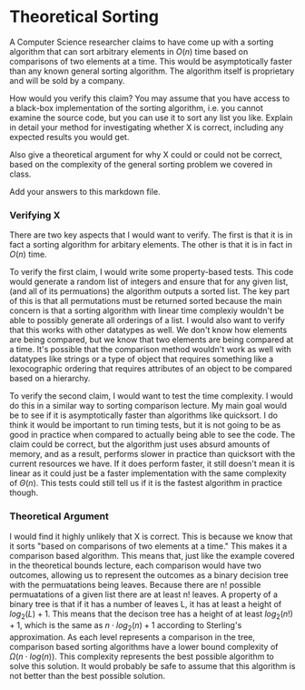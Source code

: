 # Theoretical Sorting

A Computer Science researcher claims to have come up with a sorting algorithm
that can sort arbitrary elements in $O(n)$ time based on comparisons of two
elements at a time. This would be asymptotically faster than any known general
sorting algorithm. The algorithm itself is proprietary and will be sold by a
company.

How would you verify this claim? You may assume that you have access to a
black-box implementation of the sorting algorithm, i.e. you cannot examine the
source code, but you can use it to sort any list you like. Explain in detail
your method for investigating whether X is correct, including any expected
results you would get.

Also give a theoretical argument for why X could or could not be correct, based
on the complexity of the general sorting problem we covered in class.

Add your answers to this markdown file.

### Verifying X

There are two key aspects that I would want to verify. The first is that it
is in fact a sorting algorithm for arbitary elements. The other is that it 
is in fact in $O(n)$ time. 

To verify the first claim, I would write some property-based tests. This code would
generate a random list of integers and ensure that for any given list, (and all
of its permuations) the algorithm outputs a sorted list. The key part of this is that
all permutations must be returned sorted because the main concern is that a sorting algorithm
with linear time complexiy wouldn't be able to possibly generate all orderings of a list. I 
would also want to verify that this works with other datatypes as well. We don't know how 
elements are being compared, but we know that two elements are being compared at a time. It's
possible that the comparison method wouldn't work as well with datatypes like strings or
a type of object that requires something like a lexocographic ordering that requires attributes
of an object to be compared based on a hierarchy. 

To verify the second claim, I would want to test the time complexity. I would do this in a similar way 
to sorting comparison lecture. My main goal would be to see if it is asymptotically faster than algorithms 
like quicksort. I do think it would be important to run timing tests, but it is not going to be as good in 
practice when compared to actually being able to see the code. The claim could be correct, but the algorithm 
just uses absurd amounts of memory, and as a result, performs slower in practice than quicksort with the current 
resources we have. If it does perform faster, it still doesn't mean it is linear as it could just be a faster
implementation with the same complexity of $\Theta(n)$. This tests could still tell us if it is the fastest
algorithm in practice though. 

### Theoretical Argument

I would find it highly unlikely that X is correct. This is because we know that it sorts "based on comparisons 
of two elements at a time." This makes it a comparison based algorithm. This means that, just like the example
covered in the theoretical bounds lecture, each comparison would have two outcomes, allowing us to represent the 
outcomes as a binary decision tree with the permuatations being leaves. Because there are n! possible permuatations 
of a given list there are at least n! leaves. A property of a binary tree is that if it has a number of leaves L, it 
has at least a height of $log_2(L) + 1$. This means that the decison tree has a height of at least $log_2(n!) + 1$, 
which is the same as $n \cdot log_2(n) + 1$ according to Sterling's approximation. As each level represents a comparison
in the tree, comparison based sorting algorithms have a lower bound complexity of $\Omega (n \cdot log(n))$. This complexity
represents the best possible algorithm to solve this solution. It would probably be safe to assume that this algorithm is
not better than the best possible solution. 

